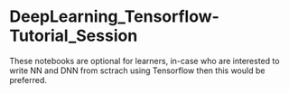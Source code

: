 # DeepLearning_Tensorflow-Tutorial_Session
These notebooks are optional for learners, in-case who are interested to write NN and DNN from sctrach using Tensorflow then this would be preferred.
